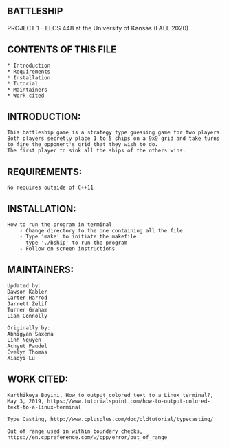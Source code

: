BATTLESHIP 
---------
PROJECT 1 - EECS 448 at the University of Kansas (FALL 2020)

CONTENTS OF THIS FILE
---------------------
    * Introduction
    * Requirements
    * Installation
    * Tutorial
    * Maintainers
    * Work cited

INTRODUCTION:
------------
    This battleship game is a strategy type guessing game for two players. 
    Both players secretly place 1 to 5 ships on a 9x9 grid and take turns to fire the opponent's grid that they wish to do. 
    The first player to sink all the ships of the others wins.

REQUIREMENTS:
------------
    No requires outside of C++11
    
INSTALLATION:
------------
    How to run the program in terminal
        - Change directory to the one containing all the file
        - Type 'make' to initiate the makefile
        - type './bship' to run the program
        - Follow on screen instructions
    
MAINTAINERS:
-----------
    Updated by:
    Dawson Kabler
    Carter Harrod
    Jarrett Zelif
    Turner Graham
    Liam Connolly

    Originally by:
    Abhigyan Saxena
    Linh Nguyen
    Achyut Paudel
    Evelyn Thomas
    Xiaoyi Lu





WORK CITED:
----------
    Karthikeya Boyini, How to output colored text to a Linux terminal?, May 3, 2019, https://www.tutorialspoint.com/how-to-output-colored-text-to-a-linux-terminal

    Type Casting, http://www.cplusplus.com/doc/oldtutorial/typecasting/

    Out of range used in within boundary checks, https://en.cppreference.com/w/cpp/error/out_of_range

